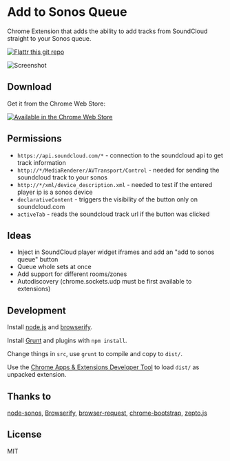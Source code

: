 Add to Sonos Queue
==================

Chrome Extension that adds the ability to add tracks from SoundCloud straight to your Sonos queue.

[![Flattr this git repo](https://api.flattr.com/button/flattr-badge-large.png)](https://flattr.com/submit/auto?user_id=robbi5&url=https%3A%2F%2Fgithub.com%2Frobbi5%2Fadd-to-sonos-queue)

![Screenshot](screenshots/happy.jpg)

Download
--------
Get it from the Chrome Web Store:


[![Available in the Chrome Web Store](https://developer.chrome.com/webstore/images/ChromeWebStore_BadgeWBorder_v2_206x58.png)](https://chrome.google.com/webstore/detail/add-to-sonos-queue/mjlgdiclanhcloangjbhpmoagbhmjlgc)

Permissions
-----------
* `https://api.soundcloud.com/*` - connection to the soundcloud api to get track information
* `http://*/MediaRenderer/AVTransport/Control` - needed for sending the soundcloud track to your sonos
* `http://*/xml/device_description.xml` - needed to test if the entered player ip is a sonos device
* `declarativeContent` - triggers the visibility of the button only on soundcloud.com
* `activeTab` - reads the soundcloud track url if the button was clicked

Ideas
-----
* Inject in SoundCloud player widget iframes and add an "add to sonos queue" button
* Queue whole sets at once
* Add support for different rooms/zones
* Autodiscovery (chrome.sockets.udp must be first available to extensions)

Development
-----------
Install [node.js](http://nodejs.org/) and [browserify](http://browserify.org/).

Install [Grunt](http://gruntjs.com/) and plugins with `npm install`.

Change things in `src`, use `grunt` to compile and copy to `dist/`.

Use the [Chrome Apps & Extensions Developer Tool](https://chrome.google.com/webstore/detail/chrome-apps-extensions-de/ohmmkhmmmpcnpikjeljgnaoabkaalbgc) to load `dist/` as unpacked extension.

Thanks to
---------
[node-sonos](https://github.com/bencevans/node-sonos),
[Browserify](http://browserify.org),
[browser-request](https://github.com/iriscouch/browser-request),
[chrome-bootstrap](https://github.com/roykolak/chrome-bootstrap),
[zepto.js](http://zeptojs.com)

License
-------
MIT